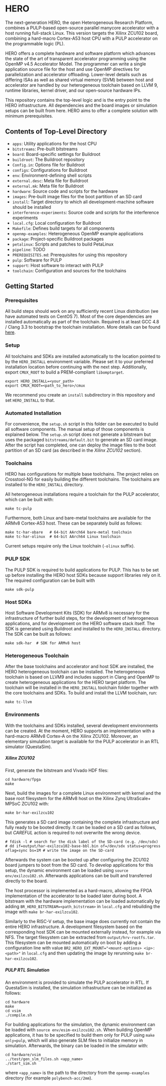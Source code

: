 # HERO

The next-generation HERO, the open Heterogeneous Research Platform, combines a PULP-based open-source parallel manycore accelerator with a host running full-stack Linux.  This version targets the Xilinx ZCU102 board, combining a hard-macro Cortex-A53 host CPU with a PULP accelerator on the programmable logic (PL).

HERO offers a complete hardware and software platform which advances the state of the art of transparent accelerator programming using the OpenMP v4.5 Accelerator Model. The programmer can write a single application source file for the host and use OpenMP directives for parallelization and accelerator offloading. Lower-level details such as differing ISAs as well as shared virtual memory (SVM) between host and accelerator are handled by our heterogeneous toolchain based on LLVM 9, runtime libraries, kernel driver, and our open-source hardware IPs.

This repository contains the top-level logic and is the entry point to the HERO infrastructure. All dependencies and the board images or simulation setups can be built from here. HERO aims to offer a complete solution with minimum prerequisites.

## Contents of Top-Level Directory
- `apps`: Utility applications for the host CPU
- `bitstreams`: Pre-built bitstreams
- `board`: Board-specific settings for Buildroot
- `buildroot`: The Buildroot repository
- `Config.in`: Options file for Buildroot
- `configs`: Configurations for Buildroot
- `env`: Environment-defining shell scripts
- `external.desc`: Meta file for Buildroot
- `external.mk`: Meta file for Buildroot
- `hardware`: Source code and scripts for the hardware
- `images`: Pre-built image files for the boot partition of an SD card
- `install`: Target directory to which all development-machine software should be installed
- `interference-experiments`: Source code and scripts for the interference experiments
- `local.cfg`: Local configuration for Buildroot
- `Makefile`: Defines build targets for all components
- `openmp-examples`: Heterogeneous OpenMP example applications
- `package`: Project-specific Buildroot packages
- `petalinux`: Scripts and patches to build PetaLinux
- `pipeline`: TODO
- `PREREQUISITES.md`: Prerequisites for using this repository
- `pulp`: Software for PULP
- `support`: Host software to interact with PULP
- `toolchain`: Configuration and sources for the toolchains


## Getting Started

### Prerequisites
All build steps should work on any sufficiently recent Linux distribution (we have automated tests on CentOS 7). Most of the core dependencies are installed automatically as part of the toolchain. Required is at least GCC 4.8 / Clang 3.3 to bootstrap the toolchain installation.
More details can be found [here](PREREQUISITES.md).

### Setup
All toolchains and SDKs are installed automatically to the location pointed to by the `HERO_INSTALL` environment variable. Please set it to your preferred installation location before continuing with the next step. Additionally, export `CMUX_ROOT` to build a PREM-compliant `libomptarget`.
```
export HERO_INSTALL=<your_path>
export CMUX_ROOT=<path_to_hero>/cmux
```
We recommend you create an `install` subdirectory in this repository and set `HERO_INSTALL` to that.

### Automated Installation
For convenience, the `setup.sh` script in this folder can be executed to build all software components.  The manual setup of those components is explained below.  The `setup.sh` script does not generate a bitstream but uses the packaged `bitstreams/default.bit` to generate an SD card image.  After the script has completed, one can deploy the image files to the boot partition of an SD card (as described in the *Xilinx ZCU102* section).


### Toolchains

HERO has configurations for multiple base toolchains. The project relies on Crosstool-NG for easily building the different toolchains. The toolchains are installed to the `HERO_INSTALL` directory.

All heterogeneous installations require a toolchain for the PULP accelerator, which can be built with:
```
make tc-pulp
```

Furthermore, both Linux and bare-metal toolchains are available for the ARMv8 Cortex-A53 host. These can be separately build as follows:
```
make tc-har-obare   # 64-bit AArch64 bare-metal toolchain
make tc-har-olinux  # 64-bit AArch64 Linux toolchain
```
Current setups require only the Linux toolchain (`-olinux` suffix).

### PULP SDK
The PULP SDK is required to build applications for PULP. This has to be set up before installing the HERO host SDKs because support libraries rely on it. The required configuration can be built with
```
make sdk-pulp
```

### Host SDKs
Host Software Development Kits (SDK) for ARMv8 is necessary for the infrastructure of further build steps, for the development of heterogeneous applications, and for development on the HERO software stack itself. The SDK is generated using Buildroot and installed to the `HERO_INSTALL` directory. The SDK can be built as follows:
```
make sdk-har  # SDK for ARMv8 host
```

### Heterogeneous Toolchain
After the base toolchains and accelerator and host SDK are installed, the HERO heterogeneous toolchain can be installed. The heterogeneous toolchain is based on LLVM9 and includes support in Clang and OpenMP to create heterogeneous applications for the HERO target platform. The toolchain will be installed in the `HERO_INSTALL` toolchain folder together with the core toolchains and SDKs. To build and install the LLVM toolchain, run:
```
make tc-llvm
```

### Environments
With the toolchains and SDKs installed, several development environments can be created. At the moment, HERO supports an implementation with a hard-macro ARMv8 Cortex-A on the Xilinx ZCU102. Moreover, an elementary simulation target is available for the PULP accelerator in an RTL simulator (QuestaSim).

##### Xilinx ZCU102
First, generate the bitstream and Vivado HDF files:
```
cd hardware/fpga
make
```
Next, build the images for a complete Linux environment with kernel and the base root filesystem for the ARMv8 host on the Xilinx Zynq UltraScale+ MPSoC ZCU102 with:
```
make br-har-exilzcu102
```
This generates a SD card image containing the complete infrastructure and fully ready to be booted directly. It can be loaded on a SD card as follows, but *CAREFUL* action is required to not overwrite the wrong device.
```
# fdisk -l # search for the disk label of the SD-card (e.g. /dev/sdx)
# dd if=output/har-exilzcu102-base-bbl.bin of=/dev/sdx status=progress oflag=sync bs=1M # write the image on the SD-card
```
Afterwards the system can be booted up after configuring the ZCU102 board jumpers to boot from the SD card. To develop applications for this setup, the dynamic environment can be loaded using `source env/exilzcu102.sh`. Afterwards applications can be built and transferred directly to the board.

The host processor is implemented as a hard-macro, allowing the FPGA implementation of the accelerator to be loaded later during boot. A bitstream with the hardware implementation can be loaded automatically by adding `BR_HERO_BITSTREAM=<path_bitstream>` in `local.cfg` and rebuilding the image with `make br-har-exilzcu102`.

Similarly to the RISC-V setup, the base image does currently not contain the entire HERO infrastructure. A development filesystem based on the corresponding host SDK can be mounted externally instead, for example via NFS. The target filesystem can be extracted from `output/hrv-rootfs.tar`. This filesystem can be mounted automatically on boot by adding a configuration line with value `BR2_HERO_EXT_MOUNT="<mount-options> <ip>:<path>"` in `local.cfg` and then updating the image by rerunning `make br-har-exilzcu102`.

##### PULP RTL Simulation
An environment is provided to simulate the PULP accelerator in RTL. If QuestaSim is installed, the simulation infrastructure can be initialized as follows:
```
cd hardware
make
cd vsim
./compile.sh
```

For building applications for the simulation, the dynamic environment can be loaded with `source env/esim-exilzcu102.sh`. When building OpenMP applications, it has to be specified to build them only for PULP using `make only=pulp`, which will also generate SLM files to initialize memory in simulation. Afterwards, the binary can be loaded in the simulator with:
```
cd hardware/vsim
../test/gen_slm_files.sh <app_name>
./start_sim.sh
```
where `<app_name>` is the path to the directory from the `openmp-examples` directory (for example `polybench-acc/2mm`).
